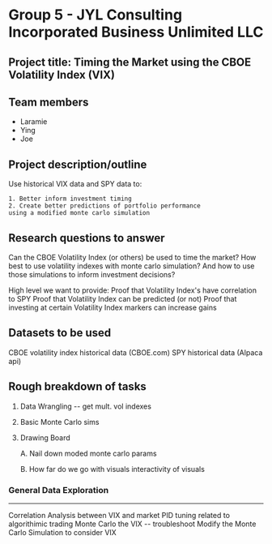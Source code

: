 # Group 5 - JYL Consulting Incorporated Business Unlimited LLC
## Project title: Timing the Market using the CBOE Volatility Index (VIX)
## Team members
* Laramie
* Ying
* Joe

## Project description/outline
Use historical VIX data and SPY data to:

    1. Better inform investment timing
    2. Create better predictions of portfolio performance
    using a modified monte carlo simulation

## Research questions to answer 
Can the CBOE Volatility Index (or others) be used to time the market?
How best to use volatility indexes with monte carlo simulation? And how to use those simulations to inform investment decisions?

High level we want to provide: 
    Proof that Volatility Index's have correlation to SPY
    Proof that Volatility Index can be predicted (or not)
    Proof that investing at certain Volatility Index markers can increase gains

## Datasets to be used 
CBOE volatility index historical data (CBOE.com)
SPY historical data (Alpaca api)

## Rough breakdown of tasks

1. Data Wrangling -- get mult. vol indexes
2. Basic Monte Carlo sims
3. Drawing Board

    A. Nail down moded monte carlo params

    B. How far do we go with visuals interactivity of visuals

### General Data Exploration
---
Correlation Analysis between VIX and market
PID tuning related to algorithimic trading
Monte Carlo the VIX -- troubleshoot
Modify the Monte Carlo Simulation to consider VIX
